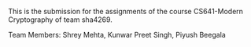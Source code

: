 This is the submission for the assignments of the course CS641-Modern Cryptography of team sha4269.

Team Members:
Shrey Mehta,
Kunwar Preet Singh,
Piyush Beegala

